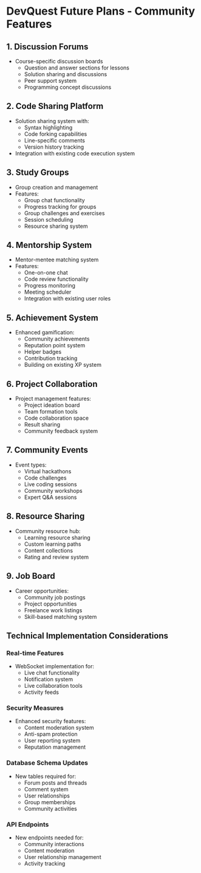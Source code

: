 # DevQuest Future Plans - Community Features

## 1. Discussion Forums
- Course-specific discussion boards
  - Question and answer sections for lessons
  - Solution sharing and discussions
  - Peer support system
  - Programming concept discussions

## 2. Code Sharing Platform
- Solution sharing system with:
  - Syntax highlighting
  - Code forking capabilities
  - Line-specific comments
  - Version history tracking
- Integration with existing code execution system

## 3. Study Groups
- Group creation and management
- Features:
  - Group chat functionality
  - Progress tracking for groups
  - Group challenges and exercises
  - Session scheduling
  - Resource sharing system

## 4. Mentorship System
- Mentor-mentee matching system
- Features:
  - One-on-one chat
  - Code review functionality
  - Progress monitoring
  - Meeting scheduler
  - Integration with existing user roles

## 5. Achievement System
- Enhanced gamification:
  - Community achievements
  - Reputation point system
  - Helper badges
  - Contribution tracking
  - Building on existing XP system

## 6. Project Collaboration
- Project management features:
  - Project ideation board
  - Team formation tools
  - Code collaboration space
  - Result sharing
  - Community feedback system

## 7. Community Events
- Event types:
  - Virtual hackathons
  - Code challenges
  - Live coding sessions
  - Community workshops
  - Expert Q&A sessions

## 8. Resource Sharing
- Community resource hub:
  - Learning resource sharing
  - Custom learning paths
  - Content collections
  - Rating and review system

## 9. Job Board
- Career opportunities:
  - Community job postings
  - Project opportunities
  - Freelance work listings
  - Skill-based matching system

## Technical Implementation Considerations

### Real-time Features
- WebSocket implementation for:
  - Live chat functionality
  - Notification system
  - Live collaboration tools
  - Activity feeds

### Security Measures
- Enhanced security features:
  - Content moderation system
  - Anti-spam protection
  - User reporting system
  - Reputation management

### Database Schema Updates
- New tables required for:
  - Forum posts and threads
  - Comment system
  - User relationships
  - Group memberships
  - Community activities

### API Endpoints
- New endpoints needed for:
  - Community interactions
  - Content moderation
  - User relationship management
  - Activity tracking
